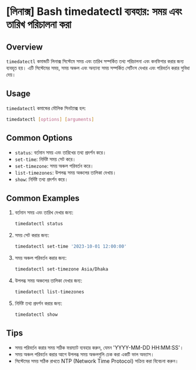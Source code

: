 # [লিনাক্স] Bash timedatectl ব্যবহার: সময় এবং তারিখ পরিচালনা করা

## Overview
`timedatectl` কমান্ডটি লিনাক্স সিস্টেমে সময় এবং তারিখ সম্পর্কিত তথ্য পরিচালনা এবং কনফিগার করার জন্য ব্যবহৃত হয়। এটি সিস্টেমের সময়, সময় অঞ্চল এবং অন্যান্য সময় সম্পর্কিত সেটিংস দেখার এবং পরিবর্তন করার সুবিধা দেয়।

## Usage
`timedatectl` কমান্ডের মৌলিক সিনট্যাক্স হল:

```bash
timedatectl [options] [arguments]
```

## Common Options
- `status`: বর্তমান সময় এবং তারিখের তথ্য প্রদর্শন করে।
- `set-time`: নির্দিষ্ট সময় সেট করে।
- `set-timezone`: সময় অঞ্চল পরিবর্তন করে।
- `list-timezones`: উপলব্ধ সময় অঞ্চলের তালিকা দেখায়।
- `show`: নির্দিষ্ট তথ্য প্রদর্শন করে।

## Common Examples
1. বর্তমান সময় এবং তারিখ দেখার জন্য:
   ```bash
   timedatectl status
   ```

2. সময় সেট করার জন্য:
   ```bash
   timedatectl set-time '2023-10-01 12:00:00'
   ```

3. সময় অঞ্চল পরিবর্তন করার জন্য:
   ```bash
   timedatectl set-timezone Asia/Dhaka
   ```

4. উপলব্ধ সময় অঞ্চলের তালিকা দেখার জন্য:
   ```bash
   timedatectl list-timezones
   ```

5. নির্দিষ্ট তথ্য প্রদর্শন করার জন্য:
   ```bash
   timedatectl show
   ```

## Tips
- সময় পরিবর্তন করার সময় সঠিক ফরম্যাট ব্যবহার করুন, যেমন 'YYYY-MM-DD HH:MM:SS'।
- সময় অঞ্চল পরিবর্তন করার আগে উপলব্ধ সময় অঞ্চলগুলি চেক করা একটি ভাল অভ্যাস।
- সিস্টেমের সময় সঠিক রাখতে NTP (Network Time Protocol) সক্রিয় করা বিবেচনা করুন।